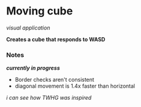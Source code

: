 # Moving cube
*visual application*


**Creates a cube that responds to WASD**

### Notes<br>
***currently in progress***
* Border checks aren't consistent
* diagonal movement is 1.4x faster than horizontal

*i can see how TWHG was inspired*
